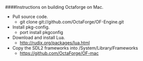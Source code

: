 ####Instructions on building Octaforge on Mac.

* Pull source code.
	* git clone git://github.com/OctaForge/OF-Engine.git
* Install pkg-config.
	* port install pkgconfig
* Download and install Lua.
	* http://rudix.org/packages/lua.html
* Copy the SDL2 frameworks into /System/Library/Frameworks
	* https://github.com/OctaForge/OF-mac

